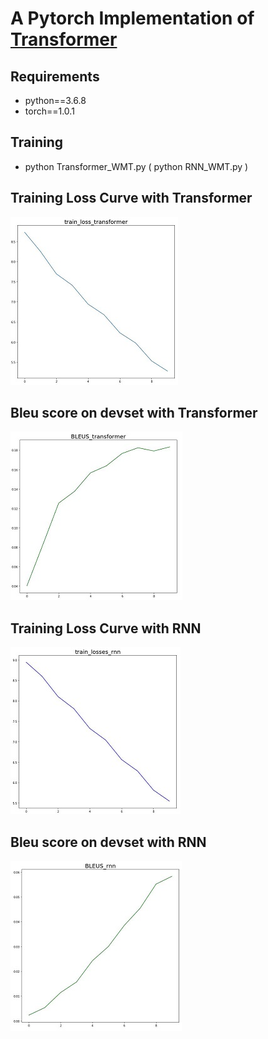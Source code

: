 # A Pytorch Implementation of [Transformer](https://arxiv.org/abs/1706.03762)

## Requirements
* python==3.6.8
* torch==1.0.1

## Training
* python Transformer_WMT.py ( python RNN_WMT.py )

## Training Loss Curve with Transformer
![train_tf](./img/train_tf.JPG)
## Bleu score on devset with Transformer
![bleu_tf](./img/bleu_tf.JPG)

## Training Loss Curve with RNN
![train_rnn](./img/train_rnn.JPG)
## Bleu score on devset with RNN
![bleu_rnn](./img/bleu_rnn.JPG)
